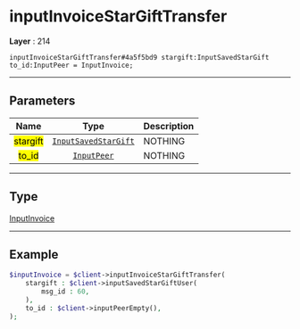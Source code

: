 # inputInvoiceStarGiftTransfer

**Layer** : 214

```tl
inputInvoiceStarGiftTransfer#4a5f5bd9 stargift:InputSavedStarGift to_id:InputPeer = InputInvoice;
```

---

## Parameters

| Name | Type | Description |
| :---: | :---: | :--- |
| <mark>stargift</mark> | [`InputSavedStarGift`](type/InputSavedStarGift) | NOTHING |
| <mark>to_id</mark> | [`InputPeer`](type/InputPeer) | NOTHING |

---

## Type

[InputInvoice](type/InputInvoice)

---

## Example

```php
$inputInvoice = $client->inputInvoiceStarGiftTransfer(
	stargift : $client->inputSavedStarGiftUser(
		msg_id : 60,
	),
	to_id : $client->inputPeerEmpty(),
);
```